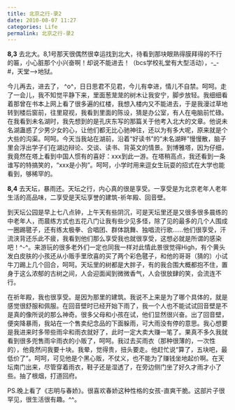 ```yaml
---
title: 北京之行-录2
date: 2010-08-07 11:27
categories: Life
permalink: 北京之行-录2
---
```


**8,3** 去北大。8,1号那天很偶然很幸运找到北大，待看到那块眼熟得膜拜得的不行的匾，小心脏那个小兴奋啊！却说不能进去！（bcs学校礼堂有大型活动），-_-#，天堂-->地狱。

今儿再去，进去了， ^o^，日日思君不见君，今儿有幸进，情儿不自禁。呵呵。走了一会儿，我不知觉平静下来，里面葱茏茏的树木让我安宁，脚步放轻。我细细看着那曾在书本上网上看了很多遍的红楼，我想入楼内又不能进去，于是我漫过草地转到楼后窗前，往里窥视，我看到里面的陈设，猜是办公室，有人在电脑前忙碌。在我看到未名湖时，我先想到的是孔庆东写的那篇关于他考入北大的文章。他说未名湖蛊惑了少男少女的心，让他们都无比心驰神往，还以为有多大呢，原来就是个大些的沟渠。呵呵。今天当我站在湖前，沿着“好读书”的“未名湖畔”慢慢散，脑子里会浮出学子们在湖边辩论、交谈、读书、背英文的情景。到博雅塔，因为仔细，我竟然在塔上看到中国人惯有的喜好：xxx到此一游。在塔稍高点，我还看到一条谁写的特搞笑的，“xxx是小狗”。呵呵，小学时用来逗女生玩耍的招式在大学也能看到，够稀罕的。

**8,4** 去天坛，暴雨还。天坛之行，内心真的很是享受。一享受是为北京老年人老年生活的高品味，二享受是天坛享誉的建筑-祈年殿、回音壁。

到天坛公园是早上七八点钟，上午天有些阴沉，可是天坛里还是又很多很多晨练的中老年人，而晨练方式也五花八门让我有些少见多怪，除了见的最多的几个人围成一圈踢毽子，还有练太极拳、合唱团、群体跳舞、独唱流行歌……他们很享受，汗流浃背还乐此不疲，我看到他们那么享受我也就很享受，这想必就是所谓的感染吧！^-^。来游玩的很多老外们一定也同我一样对此情此景很觉得High，有个黄头发白皮肤的小孩还从小贩手里欣喜的买了两个彩色毽子，和他的哥哥（猜的）小试牛刀踢上几个回合，呵呵。天坛里的树都是大胖子，有的我合围大概都抱不住，置身于这么浓郁的古树之间，人会迎面闻到微微香气，人会很放肆的笑，会流连不行。

在祈年殿，我也很享受。是因为那里的建筑。我说不上来是为了哪个具体的，就是感觉很舒服和佩服。在回音壁时已经开始下雨了，我一个人也不能试试回音壁是不是真的像所说的那么神奇。很多父母和小孩在试，他们显然很兴奋。出了回音壁，便突降暴雨，我站在一个售卖纪念品的下面躲雨，可大雨没有停的意思。我心想要是我进来时多带些雨伞和雨衣就好了，此时一定大卖大赚一笔了。果真不多久我就看到很多兜售雨伞雨衣的小贩了，呵呵。我过去买雨衣（那种很薄的，一次性的），他竟然问我要十块。我晕，觉得贵，扭头要走。他赶忙说“算了，五块吧，最低价了”。呵呵，可见他是个黑心贩，不仗义，也不能为了赚钱坐地起价啊。在天坛南门出来，尽管穿着雨衣，鞋子还是湿透了，在旁边侧门坐了好久才雨才小了些。抽了根烟，打道回府。

PS.晚上看了《志明与春娇》。很喜欢春娇这种性格的女孩-直爽干脆。这部片子很罕见，很生活很有趣。^^。